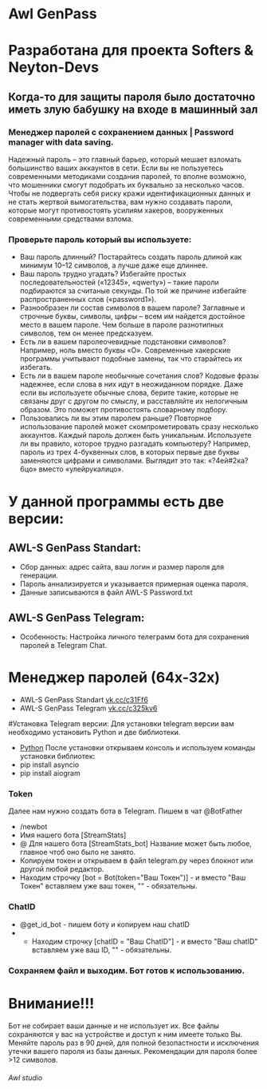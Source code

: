 # Awl GenPass
# Разработана для проекта Softers & Neyton-Devs 
## Когда-то для защиты пароля было достаточно иметь злую бабушку на входе в машинный зал

### Менеджер паролей с сохранением данных | Password manager with data saving.
Надежный пароль – это главный барьер, который мешает взломать большинство ваших аккаунтов в сети. Если вы не пользуетесь современными методиками создания паролей, то вполне возможно, что мошенники смогут подобрать их буквально за несколько часов. Чтобы не подвергать себя риску кражи идентификационных данных и не стать жертвой вымогательства, вам нужно создавать пароли, которые могут противостоять усилиям хакеров, вооруженных современными средствами взлома. 

### Проверьте пароль который вы используете:
* Ваш пароль длинный? Постарайтесь создать пароль длиной как минимум 10–12 символов, а лучше даже еще длиннее.
* Ваш пароль трудно угадать? Избегайте простых последовательностей («12345», «qwerty») – такие пароли подбираются за считаные секунды. По той же причине избегайте распространенных слов («password1»).
* Разнообразен ли состав символов в вашем пароле? Заглавные и строчные буквы, символы, цифры – всем им найдется достойное место в вашем пароле. Чем больше в пароле разнотипных символов, тем он менее предсказуем.
* Есть ли в вашем паролеочевидные подстановки символов? Например, ноль вместо буквы «О». Современные хакерские программы учитывают подобные замены, так что старайтесь их избегать.
* Есть ли в вашем пароле необычные сочетания слов? Кодовые фразы надежнее, если слова в них идут в неожиданном порядке. Даже если вы используете обычные слова, берите такие, которые не связаны друг с другом по смыслу, и расставляйте их нелогичным образом. Это поможет противостоять словарному подбору.
* Пользовались ли вы этим паролем раньше? Повторное использование паролей может скомпрометировать сразу несколько аккаунтов. Каждый пароль должен быть уникальным.
Используете ли вы правило, которое трудно разгадать компьютеру? Например, пароль из трех 4-буквенных слов, в которых первые две буквы заменяются цифрами и символами. Выглядит это так: «?4ей#2ка?6цо» вместо «улейрукалицо».

# У данной программы есть две версии:
## AWL-S GenPass Standart: 
* Сбор данных: адрес сайта, ваш логин и размер пароля для генерации.
* Пароль аннализируется и указывается примерная оценка пароля.
* Данные записываются в файл AWL-S Password.txt
## AWL-S GenPass Telegram: 
* Особенность: Настройка личного телеграмм бота для сохранения паролей в Telegram Chat.

# Менеджер паролей (64x-32x)
* AWL-S GenPass Standart [vk.cc/c31Ff6](https://vk.cc/c31Ff6) 
* AWL-S GenPass Telegram [vk.cc/c325kv6](https://vk.cc/c325kv) 

#Установка Telegram версии:
Для установки telegram версии вам необходимо установить Python и две библиотеки.
* [Python](https://www.python.org/)
После установки открываем консоль и используем команды установки библиотек:
* pip install asyncio
* pip install aiogram
### Token
Далее нам нужно создать бота в Telegram.
Пишем в чат @BotFather
* /newbot
* Имя нашего бота [StreamStats]
* @ Для нашего бота [StreamStats_bot]
Название может быть любое, главное чтоб оно было не занято.
* Копируем токен и открываем в файл telegram.py через блокнот или другой любой редактор.
* Находим строчку [bot = Bot(token="Ваш Токен")] - и вместо "Ваш Токен" вставляем уже ваш токен, "" - обязательны.
### ChatID
* @get_id_bot - пишем боту и копируем наш chatID
* * Находим строчку [chatID = "Ваш ChatID"] - и вместо "Ваш chatID" вставляем уже ваш ID, "" - обязательны.
### Сохраняем файл и выходим. Бот готов к использованию.
# Внимание!!!
Бот не собирает ваши данные и не использует их. Все файлы сохраняются у вас на устройстве и доступ к ним имеете только Вы.
Меняйте пароль раз в 90 дней, для полной безопастности и исключения утечки вашего пароля из базы данных.
Рекомендации для пароля более >12 символов. 
###### Awl studio
